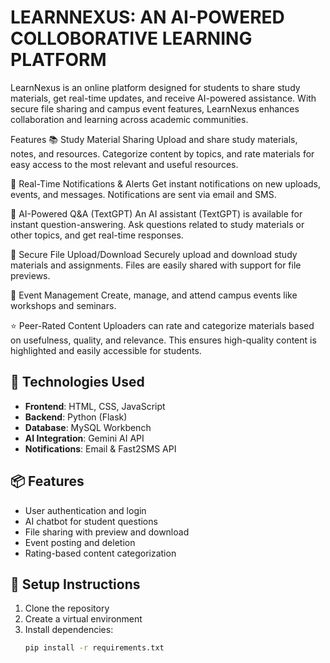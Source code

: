 # LEARNNEXUS: AN AI-POWERED COLLOBORATIVE LEARNING PLATFORM
LearnNexus is an online platform designed for students to share study materials, get real-time updates, and receive AI-powered assistance. With secure file sharing and campus event features, LearnNexus enhances collaboration and learning across academic communities.

Features
📚 Study Material Sharing
Upload and share study materials, notes, and resources. Categorize content by topics, and rate materials for easy access to the most relevant and useful resources.

📩 Real-Time Notifications & Alerts
Get instant notifications on new uploads, events, and messages. Notifications are sent via email and SMS.

💬 AI-Powered Q&A (TextGPT)
An AI assistant (TextGPT) is available for instant question-answering. Ask questions related to study materials or other topics, and get real-time responses.

📂 Secure File Upload/Download
Securely upload and download study materials and assignments. Files are easily shared with support for file previews.

📅 Event Management
Create, manage, and attend campus events like workshops and seminars.

⭐ Peer-Rated Content
Uploaders can rate and categorize materials based on usefulness, quality, and relevance. This ensures high-quality content is highlighted and easily accessible for students.

## 🚀 Technologies Used

- **Frontend**: HTML, CSS, JavaScript
- **Backend**: Python (Flask)
- **Database**: MySQL Workbench
- **AI Integration**: Gemini AI API
- **Notifications**: Email & Fast2SMS API

## 📦 Features

- User authentication and login
- AI chatbot for student questions
- File sharing with preview and download
- Event posting and deletion
- Rating-based content categorization

## 🔧 Setup Instructions

1. Clone the repository
2. Create a virtual environment
3. Install dependencies:
   ```bash
   pip install -r requirements.txt

